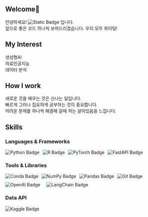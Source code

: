 ## Welcome👋
안녕하세요! <img alt="Static Badge" src="https://img.shields.io/badge/haebo9-%233793EF"> 입니다. <br />
앞으로 좋은 코드 하나씩 보여드리겠습니다.
우리 모두 화이팅! 

## My Interest
생성형AI<br />
의료인공지능<br />
데이터 분석<br />

## How I work
새로운 것을 배우는 것은 신나는 일입니다. <br />
빠르게 그러나 집요하게 공부하는 것이 중요합니다. <br />
어려운 문제를 하나씩 해결해 갈때 저는 살아있음을 느낍니다.  <br />

## Skills
### Languages & Frameworks
<div style="display: flex; gap: 10px; flex-wrap: wrap;">
  <img src="https://img.shields.io/badge/Python-3776AB?style=for-the-badge&logo=python&logoColor=white" alt="Python Badge">
  <img src="https://img.shields.io/badge/R-276DC3?style=for-the-badge&logo=r&logoColor=white" alt="R Badge">
  <img src="https://img.shields.io/badge/PyTorch-%23EE4C2C?style=for-the-badge&logo=pytorch&logoColor=white" alt="PyTorch Badge">
  <img src="https://img.shields.io/badge/FastAPI-009688?style=for-the-badge&logo=fastapi&logoColor=white" alt="FastAPI Badge">
</div>

### Tools & Libraries
<div style="display: flex; gap: 10px; flex-wrap: wrap;">
  <img src="https://img.shields.io/badge/Conda-44A833?style=for-the-badge&logo=anaconda&logoColor=white" alt="Conda Badge">
  <img src="https://img.shields.io/badge/numpy-%23013243.svg?&style=for-the-badge&logo=numpy&logoColor=white" alt="NumPy Badge">
  <img src="https://img.shields.io/badge/Pandas-150458?style=for-the-badge&logo=pandas&logoColor=white" alt="Pandas Badge">
  <img src="https://img.shields.io/badge/Git-F05032?style=for-the-badge&logo=git&logoColor=white" alt="Git Badge">
  <img src="https://img.shields.io/badge/OpenAI-412991?style=for-the-badge&logo=openai&logoColor=white" alt="OpenAI Badge"> <br/>
  <img src="https://img.shields.io/badge/LangChain-2196F3?style=for-the-badge&logo=langchain&logoColor=white" alt="LangChain Badge">
</div>

### Data API
<div style="display: flex; gap: 10px; flex-wrap: wrap;">
  <img src="https://img.shields.io/badge/Kaggle-20BEFF?style=for-the-badge&logo=kaggle&logoColor=white" alt="Kaggle Badge">
</div>
